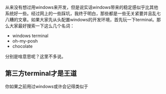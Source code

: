 从来没有想过用windows来开发，但是说实话windows带来的稳定感似乎比其他系统好一些。经过网上的一些踩坑，我终于明白，那些都是一些无关紧要并且乱七八糟的文章。如果大家先从头配置windows的开发环境，首先玩一下terminal。那么大家最好搜索一下这么几个名词：

- windows terminal
- oh-my-posh
- chocolate

分别是啥意思呢？这里不多说。


## 第三方terminal才是王道

你如果之前用过windows或许会记得类似于

